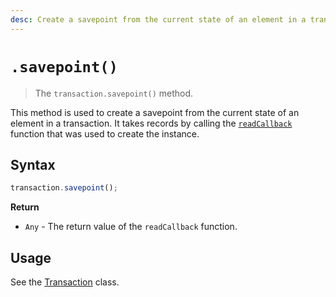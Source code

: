 ```yaml
---
desc: Create a savepoint from the current state of an element in a transaction.
---
```

# `.savepoint()`

> The `transaction.savepoint()` method.

This method is used to create a savepoint from the current state of an element in a transaction. It takes records by calling the [`readCallback`](../#constructor) function that was used to create the instance.

## Syntax

```js
transaction.savepoint();
```

**Return**

+ `Any` - The return value of the `readCallback` function.

## Usage

See the [Transaction](../#usage) class.